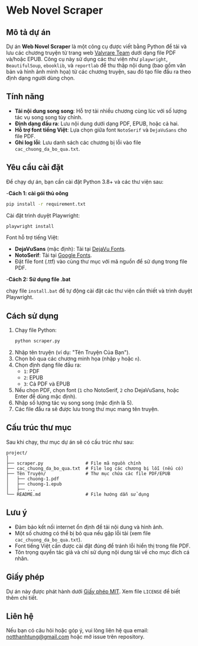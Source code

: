 # Web Novel Scraper

## Mô tả dự án
Dự án **Web Novel Scraper** là một công cụ được viết bằng Python để tải và lưu các chương truyện từ trang web [Valvrare Team](https://valvrareteam.net) dưới dạng file PDF và/hoặc EPUB. Công cụ này sử dụng các thư viện như `playwright`, `BeautifulSoup`, `ebooklib`, và `reportlab` để thu thập nội dung (bao gồm văn bản và hình ảnh minh họa) từ các chương truyện, sau đó tạo file đầu ra theo định dạng người dùng chọn.

## Tính năng
- **Tải nội dung song song**: Hỗ trợ tải nhiều chương cùng lúc với số lượng tác vụ song song tùy chỉnh.
- **Định dạng đầu ra**: Lưu nội dung dưới dạng PDF, EPUB, hoặc cả hai.
- **Hỗ trợ font tiếng Việt**: Lựa chọn giữa font `NotoSerif` và `DejaVuSans` cho file PDF.
- **Ghi log lỗi**: Lưu danh sách các chương bị lỗi vào file `cac_chuong_da_bo_qua.txt`.

## Yêu cầu cài đặt
Để chạy dự án, bạn cần cài đặt Python 3.8+ và các thư viện sau:

-**Cách 1: cài gói thủ oông**
```bash
pip install -r requirement.txt
```

Cài đặt trình duyệt Playwright:
```bash
playwright install
```
 Font hỗ trợ tiếng Việt:
- **DejaVuSans** (mặc định): Tải tại [DejaVu Fonts](https://dejavu-fonts.github.io/).
- **NotoSerif**: Tải tại [Google Fonts](https://fonts.google.com/noto/specimen/Noto+Serif).
- Đặt file font (.ttf) vào cùng thư mục với mã nguồn để sử dụng trong file PDF.

-**Cách 2: Sử dụng file .bat**

chạy file `install.bat` để tự động cài đặt các thư viện cần thiết và trình duyệt Playwright.
## Cách sử dụng
1. Chạy file Python:
   ```bash
   python scraper.py
   ```
2. Nhập tên truyện (ví dụ: "Tên Truyện Của Bạn").
3. Chọn bỏ qua các chương minh họa (nhập `y` hoặc `n`).
4. Chọn định dạng file đầu ra:
   - `1`: PDF
   - `2`: EPUB
   - `3`: Cả PDF và EPUB
5. Nếu chọn PDF, chọn font (`1` cho NotoSerif, `2` cho DejaVuSans, hoặc Enter để dùng mặc định).
6. Nhập số lượng tác vụ song song (mặc định là 5).
7. Các file đầu ra sẽ được lưu trong thư mục mang tên truyện.

## Cấu trúc thư mục
Sau khi chạy, thư mục dự án sẽ có cấu trúc như sau:
```
project/
│
├── scraper.py                # File mã nguồn chính
├── cac_chuong_da_bo_qua.txt  # File log các chương bị lỗi (nếu có)
├── Tên Truyện/               # Thư mục chứa các file PDF/EPUB
│   ├── chuong-1.pdf
│   ├── chuong-1.epub
│   ├── ...
└── README.md                 # File hướng dẫn sử dụng
```

## Lưu ý
- Đảm bảo kết nối internet ổn định để tải nội dung và hình ảnh.
- Một số chương có thể bị bỏ qua nếu gặp lỗi tải (xem file `cac_chuong_da_bo_qua.txt`).
- Font tiếng Việt cần được cài đặt đúng để tránh lỗi hiển thị trong file PDF.
- Tôn trọng quyền tác giả và chỉ sử dụng nội dung tải về cho mục đích cá nhân.

## Giấy phép
Dự án này được phát hành dưới [Giấy phép MIT](LICENSE). Xem file `LICENSE` để biết thêm chi tiết.

## Liên hệ
Nếu bạn có câu hỏi hoặc góp ý, vui lòng liên hệ qua email: notthanhtung@gmail.com hoặc mở issue trên repository.